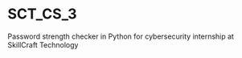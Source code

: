 # SCT_CS_3
Password strength checker in Python for cybersecurity internship at SkillCraft Technology
